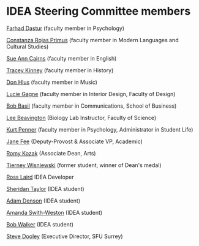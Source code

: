 IDEA Steering Committee members
===============================


[Farhad Dastur](mailto:farhad.dastur@kpu.ca) (faculty member in Psychology)

[Constanza Rojas Primus](mailto:constanza.rojas-primus@kpu.ca) (faculty member in Modern Languages and Cultural Studies)

[Sue Ann Cairns](mailto:SueAnn.Cairns@kpu.ca) (faculty member in English)

[Tracey Kinney](mailto:tracey.kinney@kpu.ca) (faculty member in History)

[Don Hlus](mailto:don.hlus@kpu.ca) (faculty member in Music)

[Lucie Gagne](mailto:lucie.gagne@kpu.ca) (faculty member in Interior Design, Faculty of Design)

[Bob Basil](mailto:bob.basil@kpu.ca) (faculty member in Communications, School of Business)

[Lee Beavington](mailto:agentsage@gmail.com) (Biology Lab Instructor, Faculty of Science)

[Kurt Penner](mailto:kurt.penner@kpu.ca) (faculty member in Psychology, Administrator in Student Life)

[Jane Fee](mailto:jane.fee@kpu.ca) (Deputy-Provost & Associate VP, Academic)

[Romy Kozak](mailto:romy.kozak@kpu.ca) (Associate Dean, Arts)

[Tierney Wisniewski](mailto:tierneyw@zuzax.com) (former student, winner of Dean's medal)

[Ross Laird](mailto:ross@rosslaird.com) IDEA Developer

[Sheridan Taylor](mailto:sheridan.taylor@gmail.com) (IDEA student)

[Adam Denson](mailto:adamdenson@hotmail.com) (IDEA student)

[Amanda Swith-Weston](mailto:smith-weston5@hotmail.com) (IDEA student)

[Bob Walker](mailto:rgwubc@gmail.com) (IDEA student)

[Steve Dooley](mailto:steve@heer.ca) (Executive Director, SFU Surrey)




